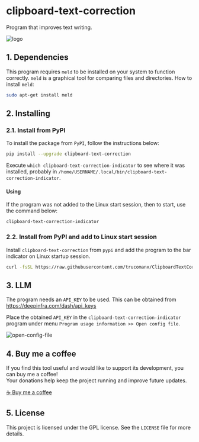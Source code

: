 # clipboard-text-correction

Program that improves text writing.

![logo](https://raw.githubusercontent.com/trucomanx/ClipboardTextCorrection/main/src/clipboard_text_correction/icons/logo.png)

## 1. Dependencies

This program requires `meld` to be installed on your system to function correctly. `meld` is a graphical tool for comparing files and directories. How to install `meld`:

```bash
sudo apt-get install meld
```

## 2. Installing

### 2.1. Install from PyPI

To install the package from `PyPI`, follow the instructions below:


```bash
pip install --upgrade clipboard-text-correction
```

Execute `which clipboard-text-correction-indicator` to see where it was installed, probably in `/home/USERNAME/.local/bin/clipboard-text-correction-indicator`.

#### Using

If the program was not added to the Linux start session, then to start, use the command below:

```bash
clipboard-text-correction-indicator
```


### 2.2. Install from PyPI and add to Linux start session
Install `clipboard-text-correction` from `pypi` and add the program to the bar indicator on Linux startup session.

```bash
curl -fsSL https://raw.githubusercontent.com/trucomanx/ClipboardTextCorrection/main/install_linux_indicator_session.sh | sh
```

## 3. LLM
The program needs an `API_KEY` to be used. This can be obtained from
https://deepinfra.com/dash/api_keys

Place the obtained `API_KEY` in the `clipboard-text-correction-indicator` program under menu `Program usage information >> Open config file`.

![open-config-file](https://raw.githubusercontent.com/trucomanx/ClipboardTextCorrection/main/open-config-file.png)

## 4. Buy me a coffee

If you find this tool useful and would like to support its development, you can buy me a coffee!  
Your donations help keep the project running and improve future updates.  

[☕ Buy me a coffee](https://ko-fi.com/trucomanx) 

## 5. License

This project is licensed under the GPL license. See the `LICENSE` file for more details.
